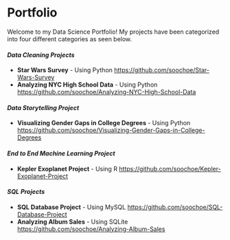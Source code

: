 # Portfolio
Welcome to my Data Science Portfolio! My projects have been categorized into four different categories as seen below.

#### _Data Cleaning Projects_
- **Star Wars Survey** - Using Python https://github.com/soochoe/Star-Wars-Survey
- **Analyzing NYC High School Data** - Using Python https://github.com/soochoe/Analyzing-NYC-High-School-Data

#### _Data Storytelling Project_
- **Visualizing Gender Gaps in College Degrees** - Using Python https://github.com/soochoe/Visualizing-Gender-Gaps-in-College-Degrees

#### _End to End Machine Learning Project_
- **Kepler Exoplanet Project** - Using R https://github.com/soochoe/Kepler-Exoplanet-Project

#### _SQL Projects_
- **SQL Database Project** - Using MySQL https://github.com/soochoe/SQL-Database-Project
- **Analyzing Album Sales** - Using SQLite https://github.com/soochoe/Analyzing-Album-Sales
